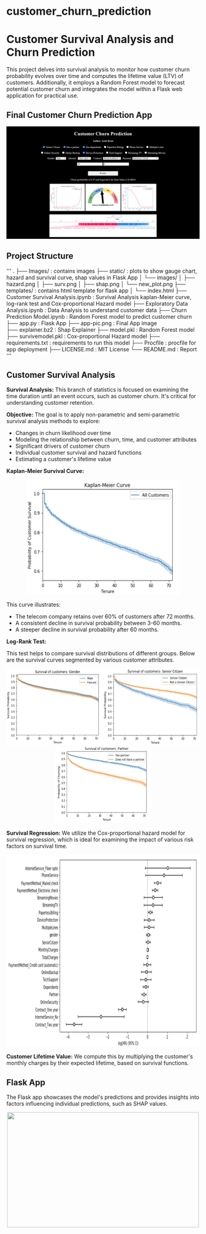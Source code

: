 # customer_churn_prediction

# Customer Survival Analysis and Churn Prediction

This project delves into survival analysis to monitor how customer churn probability evolves over time and computes the lifetime value (LTV) of customers. Additionally, it employs a Random Forest model to forecast potential customer churn and integrates the model within a Flask web application for practical use.

## Final Customer Churn Prediction App
<img src=app-pic.png>

## Project Structure
'''
.
├── Images/                             : contains images
├── static/                             : plots to show gauge chart, hazard and survival curve, shap values in Flask App 
│   └── images/
│       ├── hazard.png
│       ├── surv.png
│       ├── shap.png
│       └── new_plot.png
├── templates/                          : contains html template for flask app
│   └── index.html
├── Customer Survival Analysis.ipynb    : Survival Analysis kaplan-Meier curve, log-rank test and Cox-proportional Hazard model
├── Exploratory Data Analysis.ipynb     : Data Analysis to understand customer data
├── Churn Prediction Model.ipynb        : Random Forest model to predict customer churn
├── app.py                              : Flask App
├── app-pic.png                         : Final App image  
├── explainer.bz2                       : Shap Explainer
├── model.pkl                           : Random Forest model
├── survivemodel.pkl                    : Cox-proportional Hazard model
├── requirements.txt                    : requirements to run this model
├── Procfile                            : procfile for app deployment
├── LICENSE.md                          : MIT License
└── README.md                           : Report
'''


## Customer Survival Analysis

**Survival Analysis:** 
This branch of statistics is focused on examining the time duration until an event occurs, such as customer churn. It's critical for understanding customer retention.

**Objective:**
The goal is to apply non-parametric and semi-parametric survival analysis methods to explore:
- Changes in churn likelihood over time
- Modeling the relationship between churn, time, and customer attributes
- Significant drivers of customer churn
- Individual customer survival and hazard functions
- Estimating a customer's lifetime value

**Kaplan-Meier Survival Curve:**

<p align="center">
<img src="/Images/SurvivalCurve.png" width="400" height="300">
</p>

This curve illustrates:
- The telecom company retains over 60% of customers after 72 months.
- A consistent decline in survival probability between 3-60 months.
- A steeper decline in survival probability after 60 months.

**Log-Rank Test:** 

This test helps to compare survival distributions of different groups. Below are the survival curves segmented by various customer attributes.

<p align="center">
<img src="/Images/gender.png" width="250" height="200"/> 
<img src="/Images/Senior%20Citizen.png" width="250" height="200"/>
<img src="/Images/partner_1.png" width="250" height="200"/> 
</p>

**Survival Regression:**
We utilize the Cox-proportional hazard model for survival regression, which is ideal for examining the impact of various risk factors on survival time.

<p align="center">
<img src="/Images/Survival-analysis.png" width="750" height="500"/>
</p>

**Customer Lifetime Value:**
We compute this by multiplying the customer's monthly charges by their expected lifetime, based on survival functions.

## Flask App

The Flask app showcases the model's predictions and provides insights into factors influencing individual predictions, such as SHAP values.

<p align="center">
<img src="/static/app-pic.png" width="500" height="300"/>
</p>

